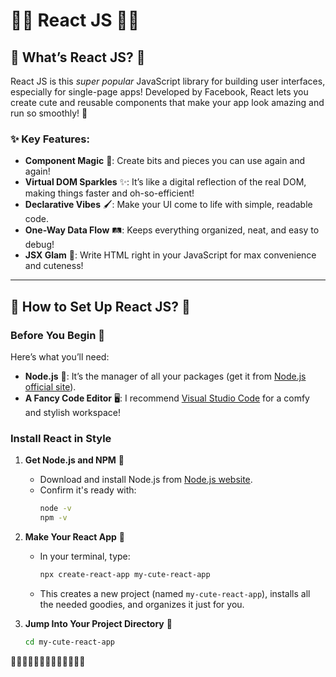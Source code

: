 

# 🌟🌸 React JS 🌸🌟

## 🌷 What’s React JS? 🌷

React JS is this *super popular* JavaScript library for building user interfaces, especially for single-page apps! Developed by Facebook, React lets you create cute and reusable components that make your app look amazing and run so smoothly! 🌈

### ✨ Key Features:
- **Component Magic** 🧩: Create bits and pieces you can use again and again!
- **Virtual DOM Sparkles** ✨: It’s like a digital reflection of the real DOM, making things faster and oh-so-efficient!
- **Declarative Vibes** 🖌️: Make your UI come to life with simple, readable code.
- **One-Way Data Flow** 🛤️: Keeps everything organized, neat, and easy to debug!
- **JSX Glam** 💖: Write HTML right in your JavaScript for max convenience and cuteness!

---

## 🌼 How to Set Up React JS? 🌼

### Before You Begin 🌱

Here’s what you’ll need:
- **Node.js** 🍃: It’s the manager of all your packages (get it from [Node.js official site](https://nodejs.org/)).
- **A Fancy Code Editor** 🖥️: I recommend [Visual Studio Code](https://code.visualstudio.com/) for a comfy and stylish workspace!

### Install React in Style

1. **Get Node.js and NPM** 🌱
   - Download and install Node.js from [Node.js website](https://nodejs.org/).
   - Confirm it's ready with:
     ```bash
     node -v
     npm -v
     ```

2. **Make Your React App** 🎉
   - In your terminal, type:
     ```bash
     npx create-react-app my-cute-react-app
     ```
   - This creates a new project (named `my-cute-react-app`), installs all the needed goodies, and organizes it just for you.

3. **Jump Into Your Project Directory** 💫
   ```bash
   cd my-cute-react-app
   ```

 🌟🌟🌟🌟🌟🌟🌟🌟🌟🌟🌟🌟🌟